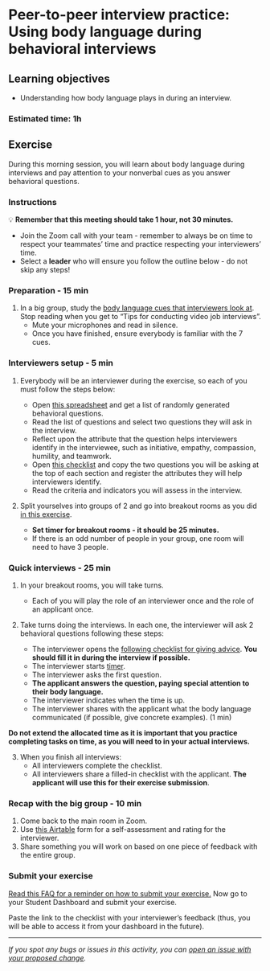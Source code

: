 # Peer-to-peer interview practice: Using body language during behavioral interviews

## Learning objectives

- Understanding how body language plays in during an interview.

### Estimated time: 1h

## Exercise

During this morning session, you will learn about body language during interviews and pay attention to your nonverbal cues as you answer behavioral questions.

### Instructions

💡 **Remember that this meeting should take 1 hour, not 30 minutes.**

- Join the Zoom call with your team - remember to always be on time to respect your teammates’ time and practice respecting your interviewers’ time.
- Select a **leader** who will ensure you follow the outline below - do not skip any steps!


### Preparation - 15 min

1. In a big group, study the [body language cues that interviewers look at](https://recruitee.com/articles/reading-candidate-body-language-in-a-virtual-job-interview#3). Stop reading when you get to “Tips for conducting video job interviews”. 
    - Mute your microphones and read in silence.
    - Once you have finished, ensure everybody is familiar with the 7 cues.


### Interviewers setup - 5 min

1. Everybody will be an interviewer during the exercise, so each of you must follow the steps below:
    - Open [this spreadsheet](https://docs.google.com/spreadsheets/d/1pJ8BIhi39iYl6k498xqdAR_TfZhotunao2CTqF6L6Rs/edit#gid=2041017957) and get a list of randomly generated behavioral questions.
    - Read the list of questions and select two questions they will ask in the interview.
    - Reflect upon the attribute that the question helps interviewers identify in the interviewee, such as initiative, empathy, compassion, humility, and teamwork.
    - Open [this checklist](https://docs.google.com/document/d/1EwgT0KtbSXqigIlS_EbhzoLrWKrxZEsuGgyYsGcVEBA/edit) and copy the two questions you will be asking at the top of each section and register the attributes they will help interviewers identify. 
    - Read the criteria and indicators you will assess in the interview.

2. Split yourselves into groups of 2 and go into breakout rooms as you did [in this exercise](https://github.com/microverseinc/curriculum-professional-skills/blob/main/job-search/job-searching-morning-session-using-breakout-rooms-for-interview-practice.md#what-are-breakout-rooms).
    - **Set timer for breakout rooms - it should be 25 minutes.**
    - If there is an odd number of people in your group, one room will need to have 3 people.


### Quick interviews - 25 min

1. In your breakout rooms, you will take turns.
    - Each of you will play the role of an interviewer once and the role of an applicant once.

2. Take turns doing the interviews. In each one, the interviewer will ask 2 behavioral questions following these steps:
    - The interviewer opens the [following checklist for giving advice](https://docs.google.com/document/d/1EwgT0KtbSXqigIlS_EbhzoLrWKrxZEsuGgyYsGcVEBA/edit). **You should fill it in during the interview if possible.**
    - The interviewer starts [timer](https://vclock.com/timer/#countdown=00:03:00&date=2022-06-24T17:11:04&sound=xylophone&loop=1).
    - The interviewer asks the first question.
    - **The applicant answers the question, paying special attention to their body language.**
    - The interviewer indicates when the time is up.
    - The interviewer shares with the applicant what the body language communicated (if possible, give concrete examples). (1 min)

**Do not extend the allocated time as it is important that you practice completing tasks on time, as you will need to in your actual interviews.**

3. When you finish all interviews:
     - All interviewers complete the checklist.
     - All interviewers share a filled-in checklist with the applicant. **The applicant will use this for their exercise submission**.


### Recap with the big group - 10 min

1. Come back to the main room in Zoom.
2. Use [this Airtable](https://airtable.com/shrclyLFtL6b5fMdT) form for a self-assessment and rating for the interviewer.
3. Share something you will work on based on one piece of feedback with the entire group.

### Submit your exercise

[Read this FAQ for a reminder on how to submit your exercise.](https://microverse.zendesk.com/hc/en-us/articles/360061344234)
Now go to your Student Dashboard and submit your exercise.

Paste the link to the checklist with your interviewer’s feedback (thus, you will be able to access it from your dashboard in the future).

---

*If you spot any bugs or issues in this activity, you can [open an issue with your proposed change](https://github.com/microverseinc/curriculum-transversal-skills/blob/main/git-github/articles/open_issue.md).*


